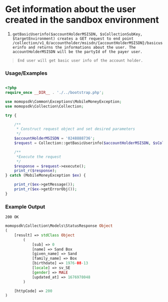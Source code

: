 # Get information about the user created in the sandbox environment

1.	`getBasicUserinfo($accountHolderMSISDN, $sCollectionSubKey, $targetEnvironment) creates a GET request to end point /collection/v1_0/accountholder/msisdn/{accountHolderMSISDN}/basicuserinfo and returns the informations about the user. The accountHolderMSISDN will be the partyId of the payer user.`

> `End user will get basic user info of the account holder.`

### Usage/Examples

```php

<?php
require_once __DIR__ . './../bootstrap.php';

use momopsdk\Common\Exceptions\MobileMoneyException;
use momopsdk\Collection\Collection;

try {

    /**
     * Construct request object and set desired parameters
     */
    $accountHolderMSISDN = '0248888736';
    $request = Collection::getBasicUserinfo($accountHolderMSISDN, $sCollectionSubKey, $targetEnvironment);

    /**
     *Execute the request
     */
    $response = $request->execute();
    print_r($response);
} catch (MobileMoneyException $ex) {

    print_r($ex->getMessage());
    print_r($ex->getErrorObj());
}
```

### Example Output
`200 OK`
```php
momopsdk\Collection\Models\StatusResponse Object
(
    [result] => stdClass Object
        (
            [sub] => 0
            [name] => Sand Box
            [given_name] => Sand
            [family_name] => Box
            [birthdate] => 1976-08-13
            [locale] => sv_SE
            [gender] => MALE
            [updated_at] => 1676978048
        )

    [httpCode] => 200
)

```